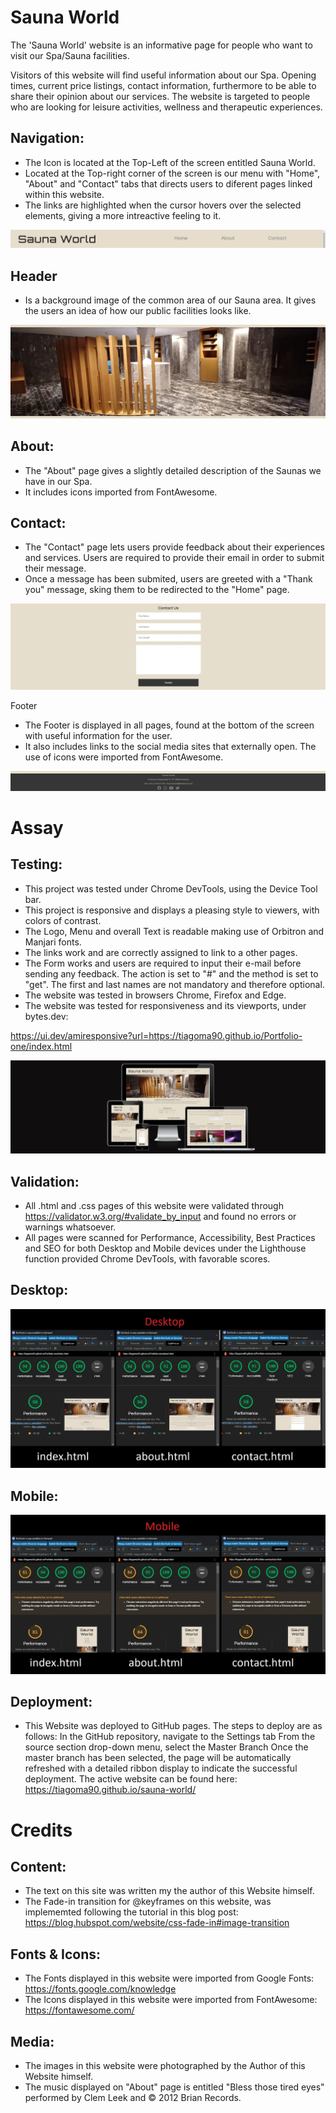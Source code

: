 # Sauna World

The 'Sauna World' website is an informative page for people who want to visit our Spa/Sauna facilities.

Visitors of this website will find useful information about our Spa.
Opening times, current price listings, contact information, furthermore to be able to share their opinion about our services.
The website is targeted to people who are looking for leisure activities, wellness and therapeutic experiences.

## Navigation:
- The Icon is located at the Top-Left of the screen entitled Sauna World.
- Located at the Top-right corner of the screen is our menu with "Home", "About" and "Contact" tabs that directs users to diferent pages linked within this website.
- The links are highlighted when the cursor hovers over the selected elements, giving a more intreactive feeling to it.

<img src="assets/css/screenshots/Nav_1.webp" alt="navigation">

## Header
- Is a background image of the common area of our Sauna area. It gives the users an idea of how our public facilities looks like.

<img src="assets/css/screenshots/head.webp" alt="header">

## About:
- The "About" page gives a slightly detailed description of the Saunas we have in our Spa.
- It includes icons imported from FontAwesome.

## Contact:
- The "Contact" page lets users provide feedback about their experiences and services. Users are required to provide their email in order to submit their message.
- Once a message has been submited, users are greeted with a "Thank you" message, sking them to be redirected to the "Home" page.

<img src="assets/css/screenshots/form.webp" alt="form">

Footer
- The Footer is displayed in all pages, found at the bottom of the screen with useful information for the user.
- It also includes links to the social media sites that externally open. The use of icons were imported from FontAwesome.

<img src="assets/css/screenshots/foot.webp" lat="footer">

# Assay

## Testing:
- This project was tested under Chrome DevTools, using the Device Tool bar.
- This project is responsive and displays a pleasing style to viewers, with colors of contrast.
- The Logo, Menu and overall Text is readable making use of Orbitron and Manjari fonts.
- The links work and are correctly assigned to link to a other pages.
- The Form works and users are required to input their e-mail before sending any feedback. The action is set to "#" and the method is set to "get". The first and last names are not mandatory and therefore optional.
- The website was tested in browsers Chrome, Firefox and Edge.
- The website was tested for responsiveness and its viewports, under bytes.dev:

https://ui.dev/amiresponsive?url=https://tiagoma90.github.io/Portfolio-one/index.html

<img src="assets/css/screenshots/Resp_1.webp" alt="ui">


## Validation:
- All .html and .css pages of this website were validated through https://validator.w3.org/#validate_by_input and found no errors or warnings whatsoever.
- All pages were scanned for Performance, Accessibility, Best Practices and SEO for both Desktop and Mobile devices under the Lighthouse function provided Chrome DevTools, with favorable scores.

## Desktop:
<img src="assets/css/screenshots/lhdesktop.webp" alt="Lighthouse Desktop">

## Mobile:
<img src="assets/css/screenshots/lhmobile.webp" alt="Lighthouse Mobile">

## Deployment:
- This Website was deployed to GitHub pages. The steps to deploy are as follows:
In the GitHub repository, navigate to the Settings tab
From the source section drop-down menu, select the Master Branch
Once the master branch has been selected, the page will be automatically refreshed with a detailed ribbon display to indicate the successful deployment.
The active website can be found here: https://tiagoma90.github.io/sauna-world/

# Credits

## Content:
- The text on this site was written my the author of this Website himself.
- The Fade-in transition for @keyframes on this website, was implememted following the tutorial in this blog post: https://blog.hubspot.com/website/css-fade-in#image-transition

## Fonts & Icons:
- The Fonts displayed in this website were imported from Google Fonts: https://fonts.google.com/knowledge
- The Icons displayed in this website were imported from FontAwesome: https://fontawesome.com/

## Media:
- The images in this website were photographed by the Author of this Website himself.
- The music displayed on "About" page is entitled "Bless those tired eyes" performed by Clem Leek and © 2012 Brian Records.